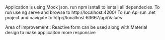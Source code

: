 Application is using Mock json.
run npm isntall to isntall all dependecies.
To run use ng serve and browse to http://localhost:4200/
To run Api run .net project and navigate to http://localhost:63667/api/Values

Area of improvement : 
Reactive form can be used along with Material design to make applicaiton more responsive
